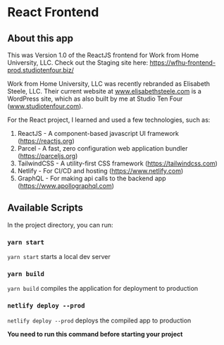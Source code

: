 # React Frontend

## About this app
This was Version 1.0 of the ReactJS frontend for Work from Home University, LLC. Check out the Staging site here: https://wfhu-frontend-prod.studiotenfour.biz/

Work from Home University, LLC was recently rebranded as Elisabeth Steele, LLC. Their current website at www.elisabethsteele.com is a WordPress site, which as also built by me at Studio Ten Four (www.studiotenfour.com).

For the React project, I learned and used a few technologies, such as:
1. ReactJS - A component-based javascript UI framework (https://reactjs.org)
2. Parcel - A fast, zero configuration web application bundler (https://parceljs.org)
3. TailwindCSS - A utility-first CSS framework (https://tailwindcss.com)
4. Netlify - For CI/CD and hosting (https://www.netlify.com)
5. GraphQL - For making api calls to the backend app (https://www.apollographql.com)

## Available Scripts

In the project directory, you can run:

### `yarn start`

`yarn start` starts a local dev server

### `yarn build`

`yarn build` compiles the application for deployment to production

### `netlify deploy --prod`


`netlify deploy --prod` deploys the compiled app to production

**You need to run this command before starting your project**
